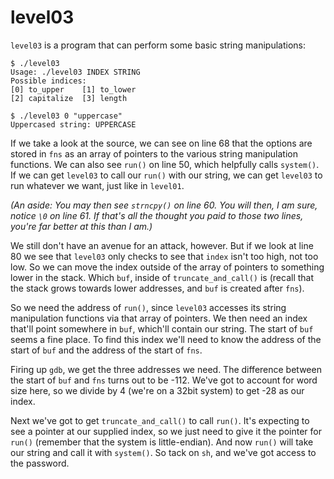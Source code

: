 level03
=======

`level03` is a program that can perform some basic string manipulations:

	$ ./level03 
	Usage: ./level03 INDEX STRING
	Possible indices:
	[0] to_upper	[1] to_lower
	[2] capitalize	[3] length
	
	$ ./level03 0 "uppercase"
	Uppercased string: UPPERCASE

If we take a look at the source, we can see on line 68 that the options are stored in `fns` as an array of pointers to the various string manipulation functions. We can also see `run()` on line 50, which helpfully calls `system()`. If we can get `level03` to call our `run()` with our string, we can get `level03` to run whatever we want, just like in `level01`.

*(An aside: You may then see `strncpy()` on line 60. You will then, I am sure, notice `\0` on line 61. If that's all the thought you paid to those two lines, you're far better at this than I am.)*

We still don't have an avenue for an attack, however. But if we look at line 80 we see that `level03` only checks to see that `index` isn't too high, not too low. So we can move the index outside of the array of pointers to something lower in the stack. Which `buf`, inside of `truncate_and_call()` is (recall that the stack grows towards lower addresses, and `buf` is created after `fns`).

So we need the address of `run()`, since `level03` accesses its string manipulation functions via that array of pointers. We then need an index that'll point somewhere in `buf`, which'll contain our string. The start of `buf` seems a fine place. To find this index we'll need to know the address of the start of `buf` and the address of the start of `fns`.

Firing up `gdb`, we get the three addresses we need. The difference between the start of `buf` and `fns` turns out to be -112. We've got to account for word size here, so we divide by 4 (we're on a 32bit system) to get -28 as our index.

Next we've got to get `truncate_and_call()` to call `run()`. It's expecting to see a pointer at our supplied index, so we just need to give it the pointer for `run()` (remember that the system is little-endian). And now `run()` will take our string and call it with `system()`. So tack on `sh`, and we've got access to the password.
